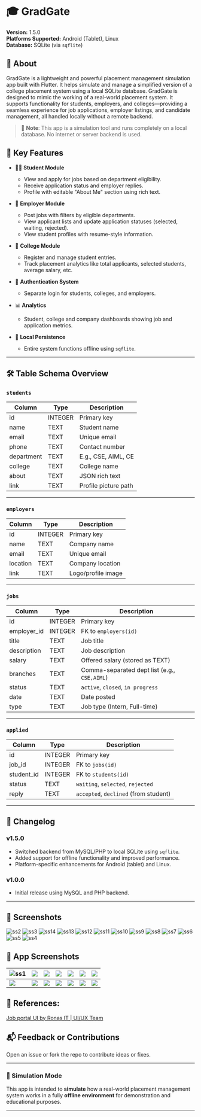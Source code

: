 # 🎓 GradGate

**Version:** 1.5.0  
**Platforms Supported:** Android (Tablet), Linux  
**Database:** SQLite (via `sqflite`)

## 📖 About

GradGate is a lightweight and powerful placement management simulation app built with Flutter. It helps simulate and manage a simplified version of a college placement system using a local SQLite database. GradGate is designed to mimic the working of a real-world placement system. It supports functionality for students, employers, and colleges—providing a seamless experience for job applications, employer listings, and candidate management, all handled locally without a remote backend.

> 🔔 **Note**: This app is a simulation tool and runs completely on a local database. No internet or server backend is used.

## 🚀 Key Features

- 👩‍🎓 **Student Module**

  - View and apply for jobs based on department eligibility.
  - Receive application status and employer replies.
  - Profile with editable "About Me" section using rich text.

- 🏢 **Employer Module**

  - Post jobs with filters by eligible departments.
  - View applicant lists and update application statuses (selected, waiting, rejected).
  - View student profiles with resume-style information.

- 🏫 **College Module**

  - Register and manage student entries.
  - Track placement analytics like total applicants, selected students, average salary, etc.

- 🔐 **Authentication System**

  - Separate login for students, colleges, and employers.

- 📊 **Analytics**

  - Student, college and company dashboards showing job and application metrics.

- 💾 **Local Persistence**
  - Entire system functions offline using `sqflite`.

---

## 🛠️ Table Schema Overview

### `students`

| Column     | Type    | Description          |
| ---------- | ------- | -------------------- |
| id         | INTEGER | Primary key          |
| name       | TEXT    | Student name         |
| email      | TEXT    | Unique email         |
| phone      | TEXT    | Contact number       |
| department | TEXT    | E.g., CSE, AIML, CE  |
| college    | TEXT    | College name         |
| about      | TEXT    | JSON rich text       |
| link       | TEXT    | Profile picture path |

---

### `employers`

| Column   | Type    | Description        |
| -------- | ------- | ------------------ |
| id       | INTEGER | Primary key        |
| name     | TEXT    | Company name       |
| email    | TEXT    | Unique email       |
| location | TEXT    | Company location   |
| link     | TEXT    | Logo/profile image |

---

### `jobs`

| Column      | Type    | Description                                  |
| ----------- | ------- | -------------------------------------------- |
| id          | INTEGER | Primary key                                  |
| employer_id | INTEGER | FK to `employers(id)`                        |
| title       | TEXT    | Job title                                    |
| description | TEXT    | Job description                              |
| salary      | TEXT    | Offered salary (stored as TEXT)              |
| branches    | TEXT    | Comma-separated dept list (e.g., `CSE,AIML`) |
| status      | TEXT    | `active`, `closed`, `in progress`            |
| date        | TEXT    | Date posted                                  |
| type        | TEXT    | Job type (Intern, Full-time)                 |

---

### `applied`

| Column     | Type    | Description                           |
| ---------- | ------- | ------------------------------------- |
| id         | INTEGER | Primary key                           |
| job_id     | INTEGER | FK to `jobs(id)`                      |
| student_id | INTEGER | FK to `students(id)`                  |
| status     | TEXT    | `waiting`, `selected`, `rejected`     |
| reply      | TEXT    | `accepted`, `declined` (from student) |

---

## 🧾 Changelog

### v1.5.0

- Switched backend from MySQL/PHP to local SQLite using `sqflite`.
- Added support for offline functionality and improved performance.
- Platform-specific enhancements for Android (tablet) and Linux.

### v1.0.0

- Initial release using MySQL and PHP backend.

---

## 📎 Screenshots
![ss2](https://github.com/user-attachments/assets/383324d2-de18-4d0f-bbc1-ac4d270fdb84)
![ss3](https://github.com/user-attachments/assets/b6aade59-bb87-4ecc-9ede-af22b78cdb55)
![ss14](https://github.com/user-attachments/assets/05ec0306-7143-48fb-adc9-9ac2133415ae)
![ss13](https://github.com/user-attachments/assets/66092e41-39dc-4c7f-b97e-b0af6460d8f2)
![ss12](https://github.com/user-attachments/assets/57ae04b0-0cdc-488f-9088-5bc8041594c6)
![ss11](https://github.com/user-attachments/assets/fb512e21-58c3-4664-94be-c03c4f37dafb)
![ss10](https://github.com/user-attachments/assets/b9331a87-85f1-4136-8e77-d95fe8e25b3b)
![ss9](https://github.com/user-attachments/assets/41eddb0f-b807-4d1a-8003-b3e73b66c0de)
![ss8](https://github.com/user-attachments/assets/e46b0f8a-afd7-46ad-b3d3-3868ceb7c078)
![ss7](https://github.com/user-attachments/assets/f2cc8a4c-1ea4-4241-9713-615ad449d459)
![ss6](https://github.com/user-attachments/assets/0c5f7e42-a5f2-49e2-89e9-1bf38e54835e)
![ss5](https://github.com/user-attachments/assets/21c7f26f-0fe5-4885-8b68-6e8ed628fa03)
![ss4](https://github.com/user-attachments/assets/3227cd1f-5fc7-41f1-b64c-2be52c82e204)

## 📱 App Screenshots

| ![ss1](https://github.com/user-attachments/assets/428909aa-c139-4c62-bc8b-c4fd8e5a6c0f) | ![](assets/screenshots/ss2.png) | ![](assets/screenshots/ss3.png) | ![](assets/screenshots/ss4.png) | ![](assets/screenshots/ss5.png) | ![](assets/screenshots/ss6.png) | ![](assets/screenshots/ss7.png) |
|----------------------------------|----------------------------------|----------------------------------|----------------------------------|----------------------------------|----------------------------------|----------------------------------|
| ![](assets/screenshots/ss8.png) | ![](assets/screenshots/ss9.png) | ![](assets/screenshots/ss10.png) | ![](assets/screenshots/ss11.png) | ![](assets/screenshots/ss12.png) | ![](assets/screenshots/ss13.png) | ![](assets/screenshots/ss14.png) |


## 🔖 References:

[Job portal UI by Ronas IT | UI/UX Team](https://dribbble.com/shots/21587286-Job-Search-Platform)

## 📬 Feedback or Contributions

Open an issue or fork the repo to contribute ideas or fixes.

---

### 🧪 Simulation Mode

This app is intended to **simulate** how a real-world placement management system works in a fully **offline environment** for demonstration and educational purposes.

---
